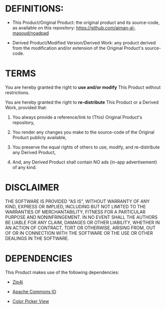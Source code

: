 # DEFINITIONS:

* This Product/Original Product: the original product and its source-code, as available on this repository:
https://github.com/aiman-al-masoud/noadpad


* Derived Product/Modified Version/Derived Work: any product derived from the modification and/or extension of the Original Product's source-code. 



# TERMS

You are hereby granted the right to <b>use and/or modify</b> This Product without restrictions. 

You are hereby granted the right to <b>re-distribute</b> This Product or a Derived Work, provided that:

1. You always provide a reference/link to (This) Original Product's repository,

2. You render any changes you make to the source-code of the Original Product publicly available, 

3. You preserve the equal rights of others to use, modify, and re-distribute any Derived Product,

4. And, any Derived Product shall contain NO ads (in-app advertisement) of any kind.

# DISCLAIMER

THE SOFTWARE IS PROVIDED "AS IS", WITHOUT WARRANTY OF ANY KIND, EXPRESS OR IMPLIED, INCLUDING BUT NOT LIMITED TO THE WARRANTIES OF MERCHANTABILITY, FITNESS FOR A PARTICULAR PURPOSE AND NONINFRINGEMENT. IN NO EVENT SHALL THE AUTHORS BE LIABLE FOR ANY CLAIM, DAMAGES OR OTHER LIABILITY, WHETHER IN AN ACTION OF CONTRACT, TORT OR OTHERWISE, ARISING FROM, OUT OF OR IN CONNECTION WITH THE SOFTWARE OR THE USE OR OTHER DEALINGS IN THE SOFTWARE.

# DEPENDENCIES
This Product makes use of the following dependencies:

* <a href="https://github.com/srikanth-lingala/zip4j">Zip4j</a>

* <a href="https://commons.apache.org/proper/commons-io/apidocs/index.html?org/apache/commons/io/package-summary.html"> Apache Commons IO</a>


* <a href="https://github.com/skydoves/ColorPickerView"> Color Picker View </a>








